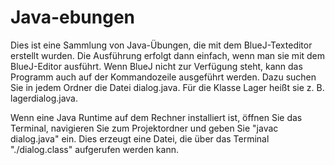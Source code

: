 # Java-ebungen

Dies ist eine Sammlung von Java-Übungen, die mit dem BlueJ-Texteditor erstellt wurden. Die Ausführung erfolgt dann einfach, wenn man sie mit dem BlueJ-Editor ausführt. Wenn BlueJ nicht zur Verfügung steht, kann das Programm auch auf der Kommandozeile ausgeführt werden. Dazu suchen Sie in jedem Ordner die Datei dialog.java. Für die Klasse Lager heißt sie z. B. lagerdialog.java. 

Wenn eine Java Runtime auf dem Rechner installiert ist, öffnen Sie das Terminal, navigieren Sie zum Projektordner und geben Sie "javac dialog.java" ein. Dies erzeugt eine Datei, die über das Terminal "./dialog.class" aufgerufen werden kann.
